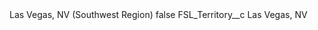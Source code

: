<?xml version="1.0" encoding="UTF-8"?>
<CustomMetadata xmlns="http://soap.sforce.com/2006/04/metadata" xmlns:xsi="http://www.w3.org/2001/XMLSchema-instance" xmlns:xsd="http://www.w3.org/2001/XMLSchema">
    <label>Las Vegas, NV (Southwest Region)</label>
    <protected>false</protected>
    <values>
        <field>FSL_Territory__c</field>
        <value xsi:type="xsd:string">Las Vegas, NV</value>
    </values>
</CustomMetadata>
